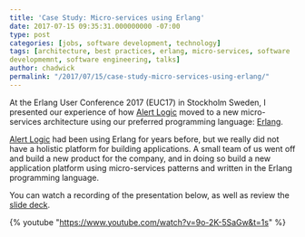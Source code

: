 ```yaml
---
title: 'Case Study: Micro-services using Erlang'
date: 2017-07-15 09:35:31.000000000 -07:00
type: post
categories: [jobs, software development, technology]
tags: [architecture, best practices, erlang, micro-services, software
developmemnt, software engineering, talks]
author: chadwick
permalink: "/2017/07/15/case-study-micro-services-using-erlang/"
---
```

At the Erlang User Conference 2017 (EUC17) in Stockholm Sweden, I presented
our experience of how [Alert Logic](http://www.alertlogic.com/) moved to a new
micro-services architecture using our preferred programming language:
[Erlang](http://www.erlang.org).

[Alert Logic](http://www.alertlogic.com/) had been using Erlang for years
before, but we really did not have a holistic platform for building
applications. A small team of us went off and build a new product for the
company, and in doing so build a new application platform using micro-services
patterns and written in the Erlang programming language.

You can watch a recording of the presentation below, as well as review the
[slide deck](https://speakerdeck.com/dcgibbons/erlang-micro-services-with-all-the-buzzwords).

{% youtube "https://www.youtube.com/watch?v=9o-2K-5SaGw&t=1s" %}

